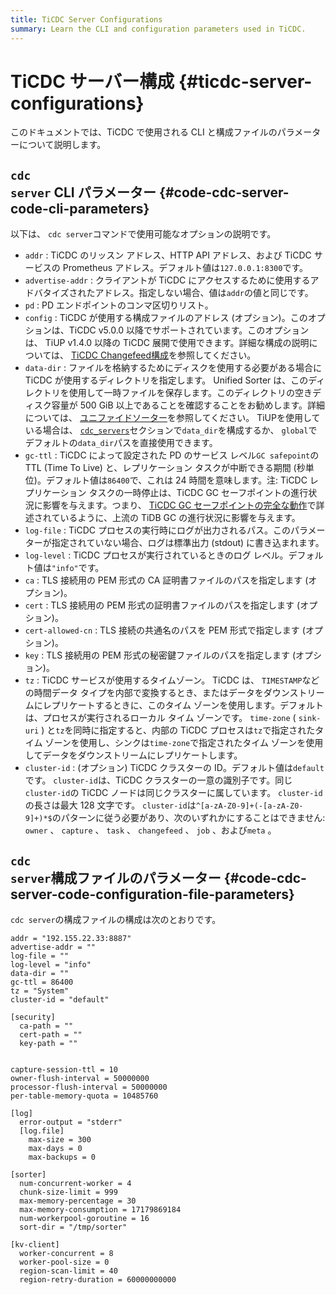 ```yaml
---
title: TiCDC Server Configurations
summary: Learn the CLI and configuration parameters used in TiCDC.
---
```


# TiCDC サーバー構成 {#ticdc-server-configurations}

このドキュメントでは、TiCDC で使用される CLI と構成ファイルのパラメーターについて説明します。

## <code>cdc server</code> CLI パラメーター {#code-cdc-server-code-cli-parameters}

以下は、 `cdc server`コマンドで使用可能なオプションの説明です。

-   `addr` : TiCDC のリッスン アドレス、HTTP API アドレス、および TiCDC サービスの Prometheus アドレス。デフォルト値は`127.0.0.1:8300`です。
-   `advertise-addr` : クライアントが TiCDC にアクセスするために使用するアドバタイズされたアドレス。指定しない場合、値は`addr`の値と同じです。
-   `pd` : PD エンドポイントのコンマ区切りリスト。
-   `config` : TiCDC が使用する構成ファイルのアドレス (オプション)。このオプションは、TiCDC v5.0.0 以降でサポートされています。このオプションは、 TiUP v1.4.0 以降の TiCDC 展開で使用できます。詳細な構成の説明については、 [TiCDC Changefeed構成](/ticdc/ticdc-changefeed-config.md)を参照してください。
-   `data-dir` : ファイルを格納するためにディスクを使用する必要がある場合に TiCDC が使用するディレクトリを指定します。 Unified Sorter は、このディレクトリを使用して一時ファイルを保存します。このディレクトリの空きディスク容量が 500 GiB 以上であることを確認することをお勧めします。詳細については、 [ユニファイドソーター](/ticdc/ticdc-manage-changefeed.md#unified-sorter)を参照してください。 TiUPを使用している場合は、 [`cdc_servers`](/tiup/tiup-cluster-topology-reference.md#cdc_servers)セクションで`data_dir`を構成するか、 `global`でデフォルトの`data_dir`パスを直接使用できます。
-   `gc-ttl` : TiCDC によって設定された PD のサービス レベル`GC safepoint`の TTL (Time To Live) と、レプリケーション タスクが中断できる期間 (秒単位)。デフォルト値は`86400`で、これは 24 時間を意味します。注: TiCDC レプリケーション タスクの一時停止は、TiCDC GC セーフポイントの進行状況に影響を与えます。つまり、 [TiCDC GC セーフポイントの完全な動作](/ticdc/ticdc-faq.md#what-is-the-complete-behavior-of-ticdc-garbage-collection-gc-safepoint)で詳述されているように、上流の TiDB GC の進行状況に影響を与えます。
-   `log-file` : TiCDC プロセスの実行時にログが出力されるパス。このパラメーターが指定されていない場合、ログは標準出力 (stdout) に書き込まれます。
-   `log-level` : TiCDC プロセスが実行されているときのログ レベル。デフォルト値は`"info"`です。
-   `ca` : TLS 接続用の PEM 形式の CA 証明書ファイルのパスを指定します (オプション)。
-   `cert` : TLS 接続用の PEM 形式の証明書ファイルのパスを指定します (オプション)。
-   `cert-allowed-cn` : TLS 接続の共通名のパスを PEM 形式で指定します (オプション)。
-   `key` : TLS 接続用の PEM 形式の秘密鍵ファイルのパスを指定します (オプション)。
-   `tz` : TiCDC サービスが使用するタイムゾーン。 TiCDC は、 `TIMESTAMP`などの時間データ タイプを内部で変換するとき、またはデータをダウンストリームにレプリケートするときに、このタイム ゾーンを使用します。デフォルトは、プロセスが実行されるローカル タイム ゾーンです。 `time-zone` ( `sink-uri` ) と`tz`を同時に指定すると、内部の TiCDC プロセスは`tz`で指定されたタイム ゾーンを使用し、シンクは`time-zone`で指定されたタイム ゾーンを使用してデータをダウンストリームにレプリケートします。
-   `cluster-id` : (オプション) TiCDC クラスターの ID。デフォルト値は`default`です。 `cluster-id`は、TiCDC クラスターの一意の識別子です。同じ`cluster-id`の TiCDC ノードは同じクラスターに属しています。 `cluster-id`の長さは最大 128 文字です。 `cluster-id`は`^[a-zA-Z0-9]+(-[a-zA-Z0-9]+)*$`のパターンに従う必要があり、次のいずれかにすることはできません: `owner` 、 `capture` 、 `task` 、 `changefeed` 、 `job` 、および`meta` 。

## <code>cdc server</code>構成ファイルのパラメーター {#code-cdc-server-code-configuration-file-parameters}

`cdc server`の構成ファイルの構成は次のとおりです。

```
addr = "192.155.22.33:8887"
advertise-addr = ""
log-file = ""
log-level = "info"
data-dir = ""
gc-ttl = 86400
tz = "System"
cluster-id = "default"

[security]
  ca-path = ""
  cert-path = ""
  key-path = ""


capture-session-ttl = 10
owner-flush-interval = 50000000
processor-flush-interval = 50000000
per-table-memory-quota = 10485760

[log]
  error-output = "stderr"
  [log.file]
    max-size = 300
    max-days = 0
    max-backups = 0

[sorter]
  num-concurrent-worker = 4
  chunk-size-limit = 999
  max-memory-percentage = 30
  max-memory-consumption = 17179869184
  num-workerpool-goroutine = 16
  sort-dir = "/tmp/sorter"

[kv-client]
  worker-concurrent = 8
  worker-pool-size = 0
  region-scan-limit = 40
  region-retry-duration = 60000000000
```
